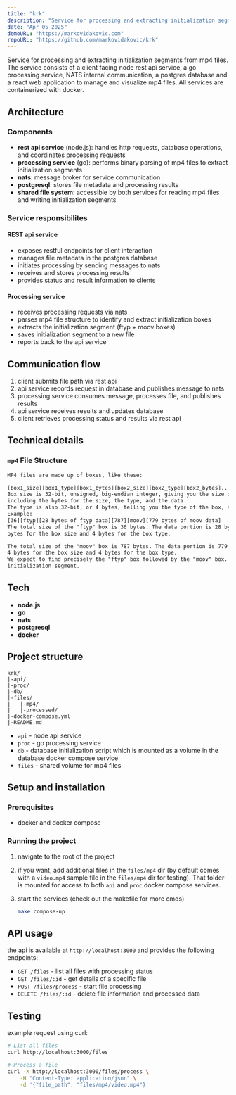```yaml
---
title: "krk"
description: "Service for processing and extracting initialization segments from mp4 files"
date: "Apr 05 2025"
demoURL: "https://markovidakovic.com"
repoURL: "https://github.com/markovidakovic/krk"
---
```


Service for processing and extracting initialization segments from mp4 files. The service consists of a client facing node rest api service, a go processing service, NATS internal communication, a postgres database and a react web application to manage and visualize mp4 files. All services are containerized with docker.

## Architecture

### Components

- **rest api service** (node.js): handles http requests, database operations, and coordinates processing requests
- **processing service** (go): performs binary parsing of mp4 files to extract initialization segments
- **nats**: message broker for service communication
- **postgresql**: stores file metadata and processing results
- **shared file system**: accessible by both services for reading mp4 files and writing initialization segments

### Service responsibilites

#### REST api service

- exposes restful endpoints for client interaction
- manages file metadata in the postgres database
- initiates processing by sending messages to nats
- receives and stores processing results
- provides status and result information to clients

#### Processing service

- receives processing requests via nats
- parses mp4 file structure to identify and extract initialization boxes
- extracts the initialization segment (ftyp + moov boxes)
- saves initialization segment to a new file
- reports back to the api service

## Communication flow

1. client submits file path via rest api
2. api service records request in database and publishes message to nats
3. processing service consumes message, processes file, and publishes results
4. api service receives results and updates database
5. client retrieves processing status and results via rest api

## Technical details

### `mp4` File Structure

```txt
MP4 files are made up of boxes, like these:

[box1_size][box1_type][box1_bytes][box2_size][box2_type][box2_bytes]...
Box size is 32-bit, unsigned, big-endian integer, giving you the size of the box in bytes,
including the bytes for the size, the type, and the data.
The type is also 32-bit, or 4 bytes, telling you the type of the box, as ASCII text.
Example:
[36][ftyp][28 bytes of ftyp data][787][moov][779 bytes of moov data]
The total size of the "ftyp" box is 36 bytes. The data portion is 28 bytes, which is 36 minus 4
bytes for the box size and 4 bytes for the box type.

The total size of the "moov" box is 787 bytes. The data portion is 779 bytes, which is 787 minus
4 bytes for the box size and 4 bytes for the box type.
We expect to find precisely the "ftyp" box followed by the "moov" box. These two represent the
initialization segment.
```

## Tech

- **node.js**
- **go**
- **nats**
- **postgresql**
- **docker**

## Project structure

```
krk/
|-api/
|-proc/
|-db/
|-files/
|   |-mp4/
|   |-processed/
|-docker-compose.yml
|-README.md
```

- `api` - node api service
- `proc` - go processing service
- `db` - database initialization script which is mounted as a volume in the database docker compose service
- `files` - shared volume for mp4 files

## Setup and installation

### Prerequisites

- docker and docker compose

### Running the project

1. navigate to the root of the project
2. if you want, add additional files in the `files/mp4` dir (by default comes with a `video.mp4` sample file in the `files/mp4` dir for testing). That folder is mounted for access to both `api` and `proc` docker compose services.
3. start the services (check out the makefile for more cmds)

    ```bash
    make compose-up
    ```

## API usage

the api is available at `http://localhost:3000` and provides the following endpoints:

- `GET /files` - list all files with processing status
- `GET /files/:id` - get details of a specific file
- `POST /files/process` - start file processing
- `DELETE /files/:id` - delete file information and processed data

## Testing

example request using curl:

```bash
# List all files
curl http://localhost:3000/files

# Process a file
curl -X http://localhost:3000/files/process \
    -H "Content-Type: application/json" \
    -d '{"file_path": "files/mp4/video.mp4"}'
```



